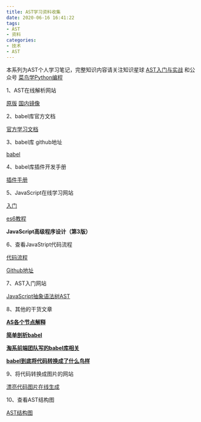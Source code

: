 ```yaml
---
title: AST学习资料收集
date: 2020-06-16 16:41:22
tags:
- AST
- 资料
categories:
- 技术
- AST
---
```


本系列为AST个人学习笔记，完整知识内容请关注知识星球 [AST入门与实战](https://wx.zsxq.com/) 和公众号 [菜鸟学Python编程]()

<!-- more -->

1、AST在线解析网站

[原版](https://astexplorer.net/)  [国内镜像](https://blogz.gitee.io/ast/)

2、babel库官方文档

[官方学习文档](https://babeljs.io/docs/en/)

3、babel库 github地址

[babel](https://github.com/babel/babel)

4、babel库插件开发手册

[插件手册](https://blog.csdn.net/weixin_33826609/article/details/93164633#toc-visitors)

5、JavaScript在线学习网站

[入门](https://wangdoc.com/javascript/index.html)

[es6教程](https://es6.ruanyifeng.com/)

**JavaScript高级程序设计（第3版）**

6、查看JavaStript代码流程

[代码流程](https://bogdan-lyashenko.github.io/js-code-to-svg-flowchart/docs/live-editor/index.html)

[Github地址](https://github.com/Bogdan-Lyashenko/js-code-to-svg-flowchart)

7、AST入门网站

[JavaScript抽象语法树AST](https://github.com/yacan8/blog/blob/master/posts/JavaScript抽象语法树AST.md)

8、其他的干货文章

[**AS各个节点解释**](https://github.com/babel/babylon/blob/master/ast/spec.md)

[**简单剖析babel**](http://www.alloyteam.com/2017/04/analysis-of-babel-babel-overview/)

[**淘系前端团队写的babel库相关**](https://fed.taobao.org/blog/taofed/do71ct/babel-plugins/)

[**babel到底将代码转换成了什么鸟样**](http://www.alloyteam.com/2016/05/babel-code-into-a-bird-like/)

9、将代码转换成图片的网站

[漂亮代码图片在线生成](https://carbon.now.sh/)

10、查看AST结构图

[AST结构图](https://resources.jointjs.com/demos/rappid/apps/Ast/index.html)

